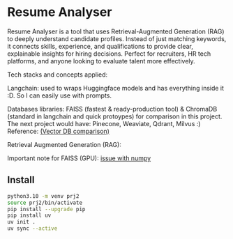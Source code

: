 # Resume Analyser

Resume Analyser is a tool that uses Retrieval-Augmented Generation (RAG) to deeply understand candidate profiles. Instead of just matching keywords, it connects skills, experience, and qualifications to provide clear, explainable insights for hiring decisions. Perfect for recruiters, HR tech platforms, and anyone looking to evaluate talent more effectively.

Tech stacks and concepts applied:

Langchain: used to wraps Huggingface models and has everything inside it :D. So I can easily use with prompts.

Databases libraries: FAISS (fastest & ready-production tool) & ChromaDB (standard in langchain and quick protoypes) for comparison in this project. The next project would have: Pinecone, Weaviate, Qdrant, Milvus :) Reference: [(Vector DB comparison)](https://medium.com/tech-ai-made-easy/vector-database-comparison-pinecone-vs-weaviate-vs-qdrant-vs-faiss-vs-milvus-vs-chroma-2025-15bf152f891d)

Retrieval Augmented Generation (RAG):

Important note for FAISS (GPU): [issue with numpy](https://github.com/facebookresearch/faiss/issues/3526)


## Install

```bash
python3.10 -m venv prj2
source prj2/bin/activate
pip install --upgrade pip
pip install uv
uv init . 
uv sync --active
```

